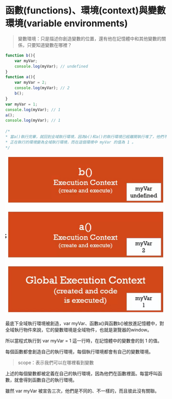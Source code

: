 # 函數(functions)、環境(context)與變數環境(variable environments)

> 變數環境：只是描述你創造變數的位置，還有他在記憶體中和其他變數的關係，只要知道變數在哪裡？

```javascript
function b(){
	var myVar;
	console.log(myVar); // undefined
}
function a(){
	var myVar = 2;
  	console.log(myVar); // 2
  	b();
}
var myVar = 1;
console.log(myVar); // 1
a();
console.log(myVar); // 1

/*
* 當a()執行完畢，就回到全域執行環境，因為b()和a()的執行環境已經離開執行堆了，他們不見了。
* 正在執行的環境變為全域執行環境，而在這個環境中 myVar 的值為 1 。
*/
```

<img src='images/15_001.jpg' width='500'>

最底下全域執行環境被創造，var myVar、函數a()與函數b()被放進記憶體中，對全域執行物件來說，它的變數環境是全域物件，也就是瀏覽器的window。

所以當程式執行到 var myVar = 1 這一行時，在記憶體中的變數會的到 1 的值。

每個函數都會創造自己的執行環境，每個執行環境都會有自己的變數環境。

> scope：表示我們可以在哪裡看到變數

上述的每個變數都被定義在自己的執行環境，因為他們在函數裡面。每當呼叫函數，就會得到函數自己的執行環境。

雖然 var myVar 被宣告三次，他們是不同的、不一樣的，而且彼此沒有關聯。

